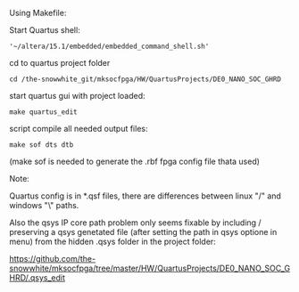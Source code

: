 Using Makefile:

Start Quartus shell:
    
    '~/altera/15.1/embedded/embedded_command_shell.sh'

cd to quartus project folder

    cd /the-snowwhite_git/mksocfpga/HW/QuartusProjects/DE0_NANO_SOC_GHRD

start quartus gui with project loaded:

    
    make quartus_edit

    
script compile all needed output files:

    make sof dts dtb
    

(make sof is needed to generate the .rbf fpga config file thata used)    
    
Note:

Quartus config is in *.qsf files, there are differences between linux "/" and windows "\\" paths.

Also the qsys IP core path problem only seems fixable by including / preserving a qsys genetated file (after setting the path in qsys optione in menu)
from the hidden .qsys folder in the project folder:

https://github.com/the-snowwhite/mksocfpga/tree/master/HW/QuartusProjects/DE0_NANO_SOC_GHRD/.qsys_edit
